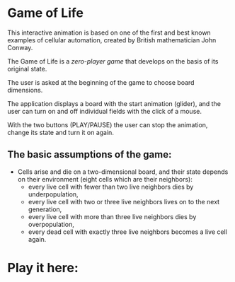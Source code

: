 # Game of Life

This interactive animation is based on one of the first and best known examples of cellular automation, created by British mathematician John Conway.


The Game of Life is a *zero-player game* that develops on the basis of its original state.

The user is asked at the beginning of the game to choose board dimensions.

The application displays a board with the start animation (glider), and the user can turn on and off individual fields with the click of a mouse.

With the two buttons (PLAY/PAUSE) the user can stop the animation, change its state and turn it on again.

## The basic assumptions of the game:

* Cells arise and die on a two-dimensional board, and their state depends on their environment (eight cells which are their neighbors):
    * every live cell with fewer than two live neighbors dies by underpopulation,
    * every live cell with two or three live neighbors lives on to the next generation,
    * every live cell with more than three live neighbors dies by overpopulation,
    * every dead cell with exactly three live neighbors becomes a live cell again.
    
# Play it here: 